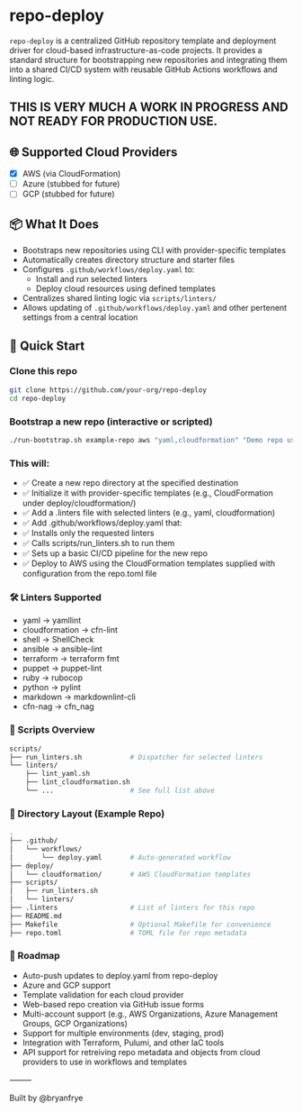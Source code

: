# repo-deploy

`repo-deploy` is a centralized GitHub repository template and deployment driver for cloud-based infrastructure-as-code projects. It provides a standard structure for bootstrapping new repositories and integrating them into a shared CI/CD system with reusable GitHub Actions workflows and linting logic.

## THIS IS VERY MUCH A WORK IN PROGRESS AND NOT READY FOR PRODUCTION USE. 

## 🌐 Supported Cloud Providers

- [x] AWS (via CloudFormation)
- [ ] Azure (stubbed for future)
- [ ] GCP (stubbed for future)

## 📦 What It Does

- Bootstraps new repositories using CLI with provider-specific templates
- Automatically creates directory structure and starter files
- Configures `.github/workflows/deploy.yaml` to:
  - Install and run selected linters
  - Deploy cloud resources using defined templates
- Centralizes shared linting logic via `scripts/linters/`
- Allows updating of `.github/workflows/deploy.yaml` and other pertenent settings from a central location

## 🚀 Quick Start

### Clone this repo
```bash
git clone https://github.com/your-org/repo-deploy
cd repo-deploy
```
### Bootstrap a new repo (interactive or scripted)
```bash
./run-bootstrap.sh example-repo aws "yaml,cloudformation" "Demo repo using repo-deploy" ~/git/example-repo
```
### This will:
- ✅ Create a new repo directory at the specified destination
- ✅ Initialize it with provider-specific templates (e.g., CloudFormation under deploy/cloudformation/)
- ✅ Add a .linters file with selected linters (e.g., yaml, cloudformation)
- ✅ Add .github/workflows/deploy.yaml that:
- ✅ Installs only the requested linters
- ✅ Calls scripts/run_linters.sh to run them
- ✅ Sets up a basic CI/CD pipeline for the new repo
- ✅ Deploy to AWS using the CloudFormation templates supplied with configuration from the repo.toml file

### 🛠️ Linters Supported
- yaml → yamllint
- cloudformation → cfn-lint
- shell → ShellCheck
- ansible → ansible-lint
- terraform → terraform fmt
- puppet → puppet-lint
- ruby → rubocop
- python → pylint
- markdown → markdownlint-cli
- cfn-nag → cfn_nag

### 🧰 Scripts Overview
```bash
scripts/
├── run_linters.sh            # Dispatcher for selected linters
└── linters/
    ├── lint_yaml.sh
    ├── lint_cloudformation.sh
    └── ...                   # See full list above
```
### 📁 Directory Layout (Example Repo)
```bash
.
├── .github/
│   └── workflows/
│       └── deploy.yaml       # Auto-generated workflow
├── deploy/
│   └── cloudformation/       # AWS CloudFormation templates
├── scripts/
│   ├── run_linters.sh
│   └── linters/
├── .linters                  # List of linters for this repo
├── README.md
├── Makefile                  # Optional Makefile for convenience
├── repo.toml                 # TOML file for repo metadata
```

### 🧪 Roadmap
- Auto-push updates to deploy.yaml from repo-deploy
- Azure and GCP support
- Template validation for each cloud provider
- Web-based repo creation via GitHub issue forms
- Multi-account support (e.g., AWS Organizations, Azure Management Groups, GCP Organizations)
- Support for multiple environments (dev, staging, prod)
- Integration with Terraform, Pulumi, and other IaC tools
- API support for retreiving repo metadata and objects from cloud providers to use in workflows and templates

⸻

Built by @bryanfrye
